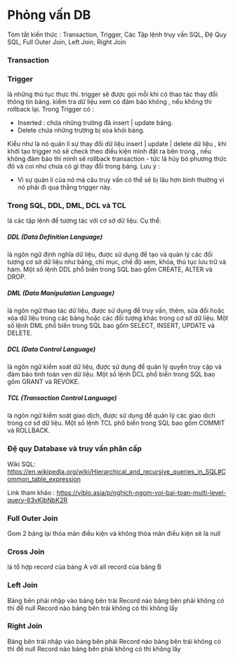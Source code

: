 # Phỏng vấn DB
Tóm tắt kiến thức : Transaction, Trigger, Các Tập lệnh truy vấn SQL, Đệ Quy SQL, Full Outer Join, Left Join, Right Join

### Transaction


### Trigger
là những thủ tục thực thi.
trigger sẽ được gọi mỗi khi có thao tác thay đổi thông tin bảng.
kiểm tra dữ liệu xem có đảm bảo không , nếu không thì rollback lại.
Trong Trigger có :
+ Inserted : chứa những trường đã insert | update bảng.
+ Delete chứa những trường bị xóa khỏi bảng.

Kiểu như là nó quản lí sự thay đổi dữ liệu insert | update | delete dữ liệu ,
khi khởi tạo trigger nó sẽ check theo điều kiện mình đặt ra bên trong , nếu không đảm bảo
thì mình sẽ rollback transaction - tức là hủy bó phương thức đó và coi như chưa có gì thay đổi trong bảng.
Lưu ý :
+ Vì sự quản lí của nó mà câu truy vấn có thể sẽ bị lâu hơn bình thường vì nó phải đi qua thằng trigger này.

### Trong SQL, DDL, DML, DCL và TCL 
là các tập lệnh để tương tác với cơ sở dữ liệu. Cụ thể:

##### DDL (Data Definition Language)
là ngôn ngữ định nghĩa dữ liệu, được sử dụng để tạo và quản lý các đối tượng cơ sở dữ liệu như bảng, chỉ mục, chế độ xem, khóa, thủ tục lưu trữ và hàm. Một số lệnh DDL phổ biến trong SQL bao gồm CREATE, ALTER và DROP.

##### DML (Data Manipulation Language) 
là ngôn ngữ thao tác dữ liệu, được sử dụng để truy vấn, thêm, sửa đổi hoặc xóa dữ liệu trong các bảng hoặc các đối tượng khác trong cơ sở dữ liệu. Một số lệnh DML phổ biến trong SQL bao gồm SELECT, INSERT, UPDATE và DELETE.

##### DCL (Data Control Language) 
là ngôn ngữ kiểm soát dữ liệu, được sử dụng để quản lý quyền truy cập và đảm bảo tính toàn vẹn dữ liệu. Một số lệnh DCL phổ biến trong SQL bao gồm GRANT và REVOKE.

##### TCL (Transaction Control Language) 
là ngôn ngữ kiểm soát giao dịch, được sử dụng để quản lý các giao dịch trong cơ sở dữ liệu. Một số lệnh TCL phổ biến trong SQL bao gồm COMMIT và ROLLBACK.

### Đệ quy Database và truy vấn phân cấp
Wiki SQL: https://en.wikipedia.org/wiki/Hierarchical_and_recursive_queries_in_SQL#Common_table_expression

Link tham khảo : https://viblo.asia/p/nghich-ngom-voi-bai-toan-multi-level-query-63vKjbNbK2R

### Full Outer Join
Gom 2 bảng lại thỏa mãn điều kiện và không thỏa mãn điều kiện sẽ là null

### Cross Join
là tổ hợp record của bảng A với all record của bảng B

### Left Join
Bảng bên phải nhập vào bảng bên trái
Record nào bảng bên phải không có thì để null
Record nào bảng bên trái không có thì không lấy

### Right Join
Bảng bên trái nhập vào bảng bên phải
Record nào bảng bên trái không có thì để null
Record nào bảng bên phải không có thì không lấy


